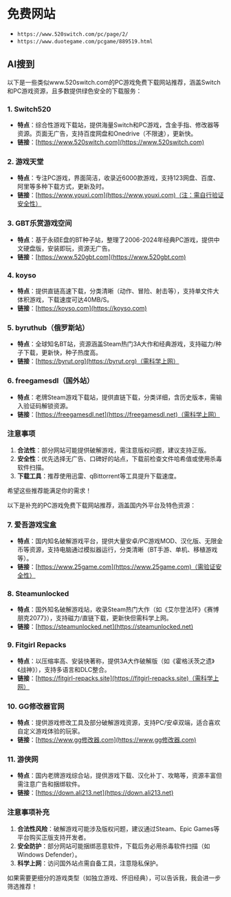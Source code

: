 # 免费网站

- `https://www.520switch.com/pc/page/2/`
- `https://www.duotegame.com/pcgame/889519.html`

## AI搜到

以下是一些类似www.520switch.com的PC游戏免费下载网站推荐，涵盖Switch和PC游戏资源，且多数提供绿色安全的下载服务：

### **1. Switch520**

- **特点**：综合性游戏下载站，提供海量Switch和PC游戏，含金手指、修改器等资源。页面无广告，支持百度网盘和Onedrive（不限速），更新快。
- **链接**：[https://www.520switch.com](https://www.520switch.com)

### **2. 游戏天堂**

- **特点**：专注PC游戏，界面简洁，收录近6000款游戏，支持123网盘、百度、阿里等多种下载方式，更新及时。
- **链接**：[https://www.youxi.com](https://www.youxi.com)（注：需自行验证安全性）

### **3. GBT乐赏游戏空间**

- **特点**：基于永硕E盘的BT种子站，整理了2006-2024年经典PC游戏，提供中文硬盘版，安装即玩，资源无广告。
- **链接**：[https://www.520gbt.com](https://www.520gbt.com)

### **4. koyso**

- **特点**：提供直链高速下载，分类清晰（动作、冒险、射击等），支持单文件大体积游戏，下载速度可达40MB/S。
- **链接**：[https://koyso.com](https://koyso.com)

### **5. byruthub（俄罗斯站）**

- **特点**：全球知名BT站，资源涵盖Steam热门3A大作和经典游戏，支持磁力/种子下载，更新快，种子热度高。
- **链接**：[https://byrut.org](https://byrut.org)（需科学上网）

### **6. freegamesdl（国外站）**

- **特点**：老牌Steam游戏下载站，提供直链下载，分类详细，含历史版本，需输入验证码解锁资源。
- **链接**：[https://freegamesdl.net](https://freegamesdl.net)（需科学上网）

### **注意事项**

1. **合法性**：部分网站可能提供破解游戏，需注意版权问题，建议支持正版。
2. **安全性**：优先选择无广告、口碑好的站点，下载前检查文件哈希值或使用杀毒软件扫描。
3. **下载工具**：推荐使用迅雷、qBittorrent等工具提升下载速度。

希望这些推荐能满足你的需求！

以下是补充的PC游戏免费下载网站推荐，涵盖国内外平台及特色资源：

### **7. 爱吾游戏宝盒**

- **特点**：国内知名破解游戏平台，提供大量安卓/PC游戏MOD、汉化版、无限金币等资源，支持电脑通过模拟器运行，分类清晰（BT手游、单机、移植游戏等）。
- **链接**：[https://www.25game.com](https://www.25game.com)（需验证安全性）

### **8. Steamunlocked**

- **特点**：国外知名破解游戏站，收录Steam热门大作（如《艾尔登法环》《赛博朋克2077》），支持磁力/直链下载，更新快但需科学上网。
- **链接**：[https://steamunlocked.net](https://steamunlocked.net)

### **9. Fitgirl Repacks**

- **特点**：以压缩率高、安装快著称，提供3A大作破解版（如《霍格沃茨之遗》《战神》），支持多语言和DLC整合。
- **链接**：[https://fitgirl-repacks.site](https://fitgirl-repacks.site)（需科学上网）

### **10. GG修改器官网**

- **特点**：提供游戏修改工具及部分破解游戏资源，支持PC/安卓双端，适合喜欢自定义游戏体验的玩家。
- **链接**：[https://www.gg修改器.com](https://www.gg修改器.com)

### **11. 游侠网**

- **特点**：国内老牌游戏综合站，提供游戏下载、汉化补丁、攻略等，资源丰富但需注意广告和捆绑软件。
- **链接**：[https://down.ali213.net](https://down.ali213.net)

### **注意事项补充**

1. **合法性风险**：破解游戏可能涉及版权问题，建议通过Steam、Epic Games等平台购买正版支持开发者。
2. **安全防护**：部分网站可能捆绑恶意软件，下载后务必用杀毒软件扫描（如Windows Defender）。
3. **科学上网**：访问国外站点需自备工具，注意隐私保护。

如果需要更细分的游戏类型（如独立游戏、怀旧经典），可以告诉我，我会进一步筛选推荐！
